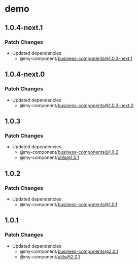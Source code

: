 # demo

## 1.0.4-next.1

### Patch Changes

- Updated dependencies
  - @my-component/business-components@1.0.3-next.1

## 1.0.4-next.0

### Patch Changes

- Updated dependencies
  - @my-component/business-components@1.0.3-next.0

## 1.0.3

### Patch Changes

- Updated dependencies
  - @my-component/business-components@1.0.2
  - @my-component/utils@1.0.1

## 1.0.2

### Patch Changes

- Updated dependencies
  - @my-component/business-components@1.0.1

## 1.0.1

### Patch Changes

- Updated dependencies
  - @my-component/business-components@2.0.1
  - @my-component/utils@2.0.1
